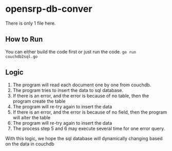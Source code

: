 # opensrp-db-conver

There is only 1 file here.

## How to Run
You can either build the code first or just run the code.
`go run couchdb2sql.go`

## Logic
1. The program will read each document one by one from couchdb.
2. The program tries to insert the data to sql database.
3. If there is an error, and the error is because of no table, then the program create the table
4. The program will re-try again to insert the data
5. If there is an error, and the error is because of no field, then the program will alter the table
6. The program will re-try again to insert the data
7. The process step 5 and 6 may execute several time for one error query.

With this logic, we hope the sql database will dynamically changing based on the data in couchdb 